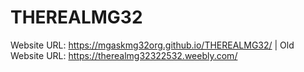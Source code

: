 # THEREALMG32
Website URL: https://mgaskmg32org.github.io/THEREALMG32/ | Old Website URL: https://therealmg32322532.weebly.com/

